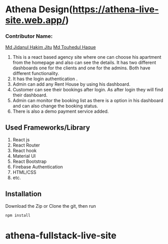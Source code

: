 # Athena Design(https://athena-live-site.web.app/) #

### Contributor Name:
[Md Jidanul Hakim Jitu](https://github.com/jh-jitu)
[Md Touhedul Haque](https://github.com/touhedulhaque)



1. This is a react based agency site where one can choose his apartment from the homepage and also can see the details. It has two different dashboards one for the clients and one for the admins. Both have different functionality.
2. It has the login authentication .
3. Admin can add any Rent House by using his dashboard.
4. Customer can  see their bookings after login. As after login they will find their dashboard.
5. Admin can monitor the booking list as there is a option in his dashboard and can also change the booking status.
6. There is also a demo payment service added.


## Used Frameworks/Library


1. React js
2. React Router
3. React hook
4. Material UI
5. React Bootstrap
6. Firebase Authentication
7. HTML/CSS
8. etc.


## Installation
Download the Zip or Clone the git, then run

`npm install`
# athena-fullstack-live-site
